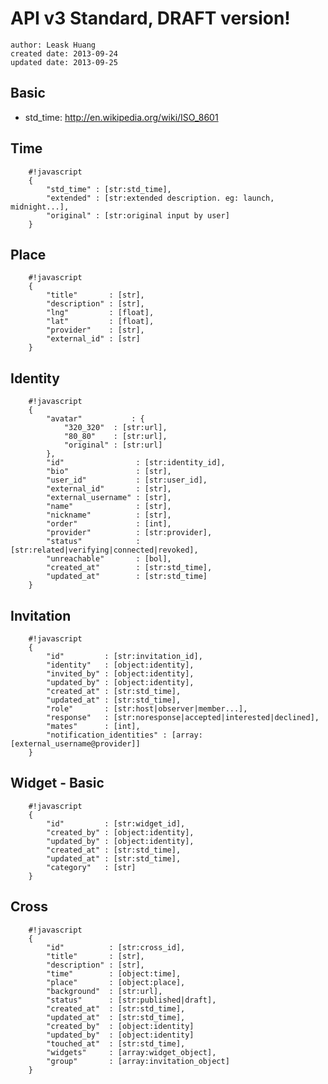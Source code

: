 # API v3 Standard, DRAFT version!
    author: Leask Huang
    created date: 2013-09-24
    updated date: 2013-09-25


## Basic
* std_time: http://en.wikipedia.org/wiki/ISO_8601


## Time

        #!javascript
        {
            "std_time" : [str:std_time],
            "extended" : [str:extended description. eg: launch, midnight...],
            "original" : [str:original input by user]
        }


## Place

        #!javascript
        {
            "title"       : [str],
            "description" : [str],
            "lng"         : [float],
            "lat"         : [float],
            "provider"    : [str],
            "external_id" : [str]
        }


## Identity

        #!javascript
        {
            "avatar"           : {
                "320_320"  : [str:url],
                "80_80"    : [str:url],
                "original" : [str:url]
            },
            "id"                : [str:identity_id],
            "bio"               : [str],
            "user_id"           : [str:user_id],
            "external_id"       : [str],
            "external_username" : [str],
            "name"              : [str],
            "nickname"          : [str],
            "order"             : [int],
            "provider"          : [str:provider],
            "status"            : [str:related|verifying|connected|revoked],
            "unreachable"       : [bol],
            "created_at"        : [str:std_time],
            "updated_at"        : [str:std_time]
        }


## Invitation

        #!javascript
        {
            "id"         : [str:invitation_id],
            "identity"   : [object:identity],
            "invited_by" : [object:identity],
            "updated_by" : [object:identity],
            "created_at" : [str:std_time],
            "updated_at" : [str:std_time],
            "role"       : [str:host|observer|member...],
            "response"   : [str:noresponse|accepted|interested|declined],
            "mates"      : [int],
            "notification_identities" : [array:[external_username@provider]]
        }


## Widget - Basic

        #!javascript
        {
            "id"         : [str:widget_id],
            "created_by" : [object:identity],
            "updated_by" : [object:identity],
            "created_at" : [str:std_time],
            "updated_at" : [str:std_time],
            "category"   : [str]
        }


## Cross

        #!javascript
        {
            "id"          : [str:cross_id],
            "title"       : [str],
            "description" : [str],
            "time"        : [object:time],
            "place"       : [object:place],
            "background"  : [str:url],
            "status"      : [str:published|draft],
            "created_at"  : [str:std_time],
            "updated_at"  : [str:std_time],
            "created_by"  : [object:identity]
            "updated_by"  : [object:identity]
            "touched_at"  : [str:std_time],
            "widgets"     : [array:widget_object],
            "group"       : [array:invitation_object]
        }
